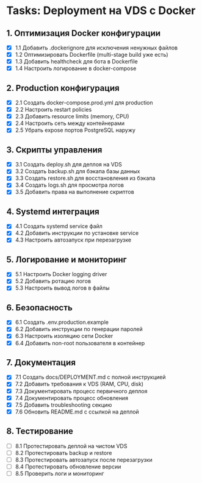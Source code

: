 # Tasks: Deployment на VDS с Docker

## 1. Оптимизация Docker конфигурации
- [x] 1.1 Добавить .dockerignore для исключения ненужных файлов
- [x] 1.2 Оптимизировать Dockerfile (multi-stage build уже есть)
- [x] 1.3 Добавить healthcheck для бота в Dockerfile
- [x] 1.4 Настроить логирование в docker-compose

## 2. Production конфигурация
- [x] 2.1 Создать docker-compose.prod.yml для production
- [x] 2.2 Настроить restart policies
- [x] 2.3 Добавить resource limits (memory, CPU)
- [x] 2.4 Настроить сеть между контейнерами
- [x] 2.5 Убрать expose портов PostgreSQL наружу

## 3. Скрипты управления
- [x] 3.1 Создать deploy.sh для деплоя на VDS
- [x] 3.2 Создать backup.sh для бэкапа базы данных
- [x] 3.3 Создать restore.sh для восстановления из бэкапа
- [x] 3.4 Создать logs.sh для просмотра логов
- [x] 3.5 Добавить права на выполнение скриптов

## 4. Systemd интеграция
- [x] 4.1 Создать systemd service файл
- [x] 4.2 Добавить инструкции по установке service
- [x] 4.3 Настроить автозапуск при перезагрузке

## 5. Логирование и мониторинг
- [x] 5.1 Настроить Docker logging driver
- [x] 5.2 Добавить ротацию логов
- [x] 5.3 Настроить вывод логов в файлы

## 6. Безопасность
- [x] 6.1 Создать .env.production.example
- [x] 6.2 Добавить инструкции по генерации паролей
- [x] 6.3 Настроить изоляцию сети Docker
- [x] 6.4 Добавить non-root пользователя в контейнер

## 7. Документация
- [x] 7.1 Создать docs/DEPLOYMENT.md с полной инструкцией
- [x] 7.2 Добавить требования к VDS (RAM, CPU, disk)
- [x] 7.3 Документировать процесс первичного деплоя
- [x] 7.4 Документировать процесс обновления
- [x] 7.5 Добавить troubleshooting секцию
- [x] 7.6 Обновить README.md с ссылкой на деплой

## 8. Тестирование
- [ ] 8.1 Протестировать деплой на чистом VDS
- [ ] 8.2 Протестировать backup и restore
- [ ] 8.3 Протестировать автозапуск после перезагрузки
- [ ] 8.4 Протестировать обновление версии
- [ ] 8.5 Проверить логи и мониторинг

